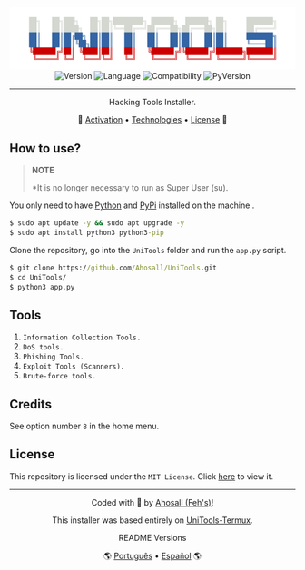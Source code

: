 <div align="center">
  <img src="./assets/logo-UniTools.png" alt="Logo-UniTools"/>
  <br>
  <img alt="Version" src="https://img.shields.io/badge/Version-2.0-black.svg?style=for-the-badge&"/>
  <img alt="Language" src="https://img.shields.io/badge/Language-python-blue.svg?style=for-the-badge"/>
  <img alt="Compatibility" src="https://img.shields.io/badge/Linux-Unix-purple.svg?style=for-the-badge&logo=linux"/>
  <img alt="PyVersion" src="https://img.shields.io/badge/Py_version-3.x-blue.svg?style=for-the-badge&logo=python"/>

  ---
  Hacking Tools Installer.
</div>

<p align="center">
 🏁
 <a href="#activation">Activation</a> •
 <a href="#technologies">Technologies</a> •
 <a href="#license">License</a>
 🏁
</p>

<h2 id="howToUse">How to use?</h2>

> **NOTE**
>
> *It is no longer necessary to run as Super User (su).

You only need to have <a href="https://www.python.org">Python</a> and <a href="https://pypi.org">PyPi</a> installed on the machine .

```bat
$ sudo apt update -y && sudo apt upgrade -y
$ sudo apt install python3 python3-pip
```

Clone the repository, go into the `UniTools` folder and run the `app.py` script.
```bat
$ git clone https://github.com/Ahosall/UniTools.git
$ cd UniTools/
$ python3 app.py
```

<h2 id="tools">Tools</h2>

1. `Information Collection Tools.`
1. `DoS tools.`
1. `Phishing Tools.`
1. `Exploit Tools (Scanners).`
1. `Brute-force tools.`

<h2 id="credits">Credits</h2>

See option number `8` in the home menu.

<h2 id="license">License</h2>

This repository is licensed under the `MIT License`. Click <a href="./LICENSE">here</a> to view it.

---
<div id="author" align="center">
  <p>
    Coded with 🤍 by <a href="https://github.com/Ahosall">Ahosall (Feh's)</a>!
  </p>
  <p>
    This installer was based entirely on <a href="https://github.com/Zian25/UniTools-Termux">UniTools-Termux</a>.
  </p>
</div>
<div align="center">
  README Versions
  <p>
    🌎
    <a href="./assets/langs/ptREADME.md">Português</a> •
    <a href="./assets/langs/esREADME.md">Español</a>
    🌎
  </p>
</div>
